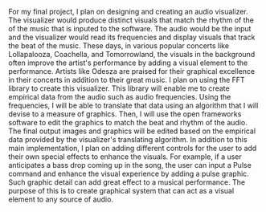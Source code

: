 For my final project, I plan on designing and creating an audio visualizer. The visualizer would produce distinct visuals that match the rhythm of the of the music that is inputed to the software. The audio would be the input and the visualizer would read its frequencies and display visuals that track the beat of the music. These days, in various popular concerts like Lollapalooza, Coachella, and Tomorrowland, the visuals in the background often improve the artist's performance by adding a visual element to the performance. Artists like Odesza are praised for their graphical excellence in their concerts in addition to their great music. I plan on using the FFT library to create this visualizer. This library will enable me to create empirical data from the audio such as audio frequencies. Using the frequencies, I will be able to translate that data using an algorithm that I will devise to a measure of graphics. Then, I will use the open frameworks software to edit the graphics to match the beat and rhythm of the audio. The final output images and graphics will be edited based on the empirical data provided by the visualizer's translating algorithm. In addition to this main implementation, I plan on adding different controls for the user to add their own special effects to enhance the visuals. For example, if a user anticipates a bass drop coming up in the song, the user can input a Pulse command and enhance the visual experience by adding a pulse graphic. Such graphic detail can add great effect to a musical performance. The purpose of this is to create graphical system that can act as a visual element to any source of audio. 
